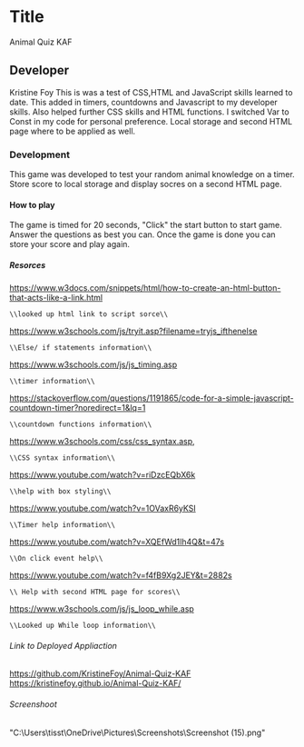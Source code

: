 # Title

Animal Quiz KAF

## Developer

Kristine Foy
This is was a test of CSS,HTML and JavaScript skills learned to date.
This added in timers, countdowns and Javascript to my developer skills. Also helped further CSS skills and HTML functions.
I switched Var to Const in my code for personal preference.
Local storage and second HTML page where to be applied as well.

### Development

This game was developed to test your random animal knowledge on a timer. Store score to local storage and display socres on a second HTML page.

#### How to play

The game is timed for 20 seconds, "Click" the start button to start game. Answer the questions as best you can. Once the game is done you can store your score and play again.

##### Resorces

<https://www.w3docs.com/snippets/html/how-to-create-an-html-button-that-acts-like-a-link.html>

    \\looked up html link to script sorce\\

 <https://www.w3schools.com/js/tryit.asp?filename=tryjs_ifthenelse>

    \\Else/ if statements information\\

 <https://www.w3schools.com/js/js_timing.asp>

    \\timer information\\

 <https://stackoverflow.com/questions/1191865/code-for-a-simple-javascript-countdown-timer?noredirect=1&lq=1>

    \\countdown functions information\\

 <https://www.w3schools.com/css/css_syntax.asp>,

    \\CSS syntax information\\

 <https://www.youtube.com/watch?v=riDzcEQbX6k>

    \\help with box styling\\

 <https://www.youtube.com/watch?v=1OVaxR6yKSI>

    \\Timer help information\\

 <https://www.youtube.com/watch?v=XQEfWd1lh4Q&t=47s>

    \\On click event help\\

 <https://www.youtube.com/watch?v=f4fB9Xg2JEY&t=2882s>

    \\ Help with second HTML page for scores\\

 <https://www.w3schools.com/js/js_loop_while.asp>

    \\Looked up While loop information\\

###### Link to Deployed Appliaction

<https://github.com/KristineFoy/Animal-Quiz-KAF>
<https://kristinefoy.github.io/Animal-Quiz-KAF/>

###### Screenshoot

"C:\Users\tisst\OneDrive\Pictures\Screenshots\Screenshot (15).png"
